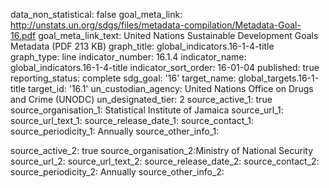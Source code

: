 data_non_statistical: false
goal_meta_link: http://unstats.un.org/sdgs/files/metadata-compilation/Metadata-Goal-16.pdf
goal_meta_link_text: United Nations Sustainable Development Goals Metadata (PDF 213
  KB)
graph_title: global_indicators.16-1-4-title
graph_type: line
indicator_number: 16.1.4
indicator_name: global_indicators.16-1-4-title
indicator_sort_order: 16-01-04
published: true
reporting_status: complete
sdg_goal: '16'
target_name: global_targets.16-1-title
target_id: '16.1'
un_custodian_agency: United Nations Office on Drugs and Crime (UNODC)
un_designated_tier: 2
source_active_1: true
source_organisation_1: Statistical Institute of Jamaica
source_url_1: 
source_url_text_1: 
source_release_date_1: 
source_contact_1: 
source_periodicity_1: Annually
source_other_info_1: 
            
source_active_2: true
source_organisation_2:Ministry of National Security
source_url_2: 
source_url_text_2: 
source_release_date_2: 
source_contact_2: 
source_periodicity_2: Annually
source_other_info_2: 